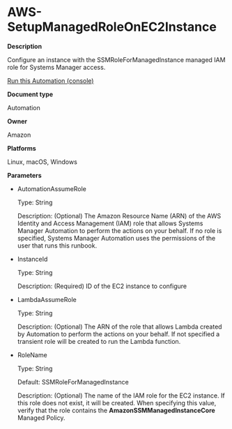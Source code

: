 # AWS\-SetupManagedRoleOnEC2Instance<a name="automation-aws-setupmanagedroleonec2instance"></a>

**Description**

Configure an instance with the SSMRoleForManagedInstance managed IAM role for Systems Manager access\.

[Run this Automation \(console\)](https://console.aws.amazon.com/systems-manager/automation/execute/AWS-SetupManagedRoleOnEC2Instance)

**Document type**

Automation

**Owner**

Amazon

**Platforms**

Linux, macOS, Windows

**Parameters**
+ AutomationAssumeRole

  Type: String

  Description: \(Optional\) The Amazon Resource Name \(ARN\) of the AWS Identity and Access Management \(IAM\) role that allows Systems Manager Automation to perform the actions on your behalf\. If no role is specified, Systems Manager Automation uses the permissions of the user that runs this runbook\.
+ InstanceId

  Type: String

  Description: \(Required\) ID of the EC2 instance to configure
+ LambdaAssumeRole

  Type: String

  Description: \(Optional\) The ARN of the role that allows Lambda created by Automation to perform the actions on your behalf\. If not specified a transient role will be created to run the Lambda function\.
+ RoleName

  Type: String

  Default: SSMRoleForManagedInstance

  Description: \(Optional\) The name of the IAM role for the EC2 instance\. If this role does not exist, it will be created\. When specifying this value, verify that the role contains the **AmazonSSMManagedInstanceCore** Managed Policy\.